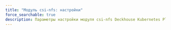 ```yaml
---
title: "Модуль csi-nfs: настройки"
force_searchable: true
description: Параметры настройки модуля csi-nfs Deckhouse Kubernetes Platform.
---
```


<!-- SCHEMA -->
